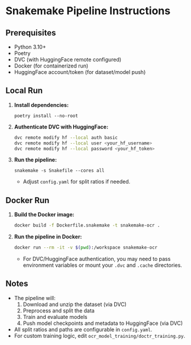 # Snakemake Pipeline Instructions

## Prerequisites
- Python 3.10+
- Poetry
- DVC (with HuggingFace remote configured)
- Docker (for containerized run)
- HuggingFace account/token (for dataset/model push)

## Local Run

1. **Install dependencies:**
   ```
   poetry install --no-root
   ```
2. **Authenticate DVC with HuggingFace:**
   ```sh
   dvc remote modify hf --local auth basic
   dvc remote modify hf --local user <your_hf_username>
   dvc remote modify hf --local password <your_hf_token>
   ```
3. **Run the pipeline:**
   ```
   snakemake -s Snakefile --cores all
   ```
   - Adjust `config.yaml` for split ratios if needed.

## Docker Run

1. **Build the Docker image:**
   ```sh
   docker build -f Dockerfile.snakemake -t snakemake-ocr .
   ```
2. **Run the pipeline in Docker:**
   ```sh
   docker run --rm -it -v $(pwd):/workspace snakemake-ocr
   ```
   - For DVC/HuggingFace authentication, you may need to pass environment variables or mount your `.dvc` and `.cache` directories.

## Notes
- The pipeline will:
  1. Download and unzip the dataset (via DVC)
  2. Preprocess and split the data
  3. Train and evaluate models
  4. Push model checkpoints and metadata to HuggingFace (via DVC)
- All split ratios and paths are configurable in `config.yaml`.
- For custom training logic, edit `ocr_model_training/doctr_training.py`. 